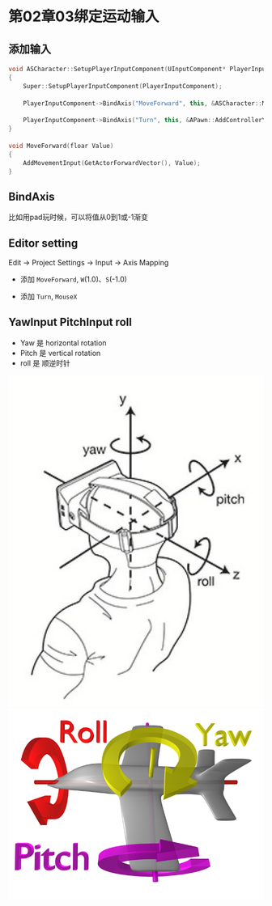 # 第02章03绑定运动输入

## 添加输入
```cpp
void ASCharacter::SetupPlayerInputComponent(UInputComponent* PlayerInputComponent)
{
    Super::SetupPlayerInputComponent(PlayerInputComponent);

    PlayerInputComponent->BindAxis("MoveForward", this, &ASCharacter::MoveForward);

    PlayerInputComponent->BindAxis("Turn", this, &APawn::AddControllerYawInput);
}

void MoveForward(floar Value)
{
    AddMovementInput(GetActorForwardVector(), Value);
}
```

## BindAxis
比如用pad玩时候，可以将值从0到1或-1渐变

## Editor setting
Edit -> Project Settings -> Input -> Axis Mapping

* 添加 `MoveForward`, `W`(1.0)、`S`(-1.0)

* 添加 `Turn`, `MouseX`

## YawInput PitchInput roll
* Yaw 是 horizontal rotation
* Pitch 是 vertical rotation
* roll 是 顺逆时针

![](_attachments/old/2023-02-07-19-16-22.png)
![](_attachments/old/2023-02-07-19-16-32.png)